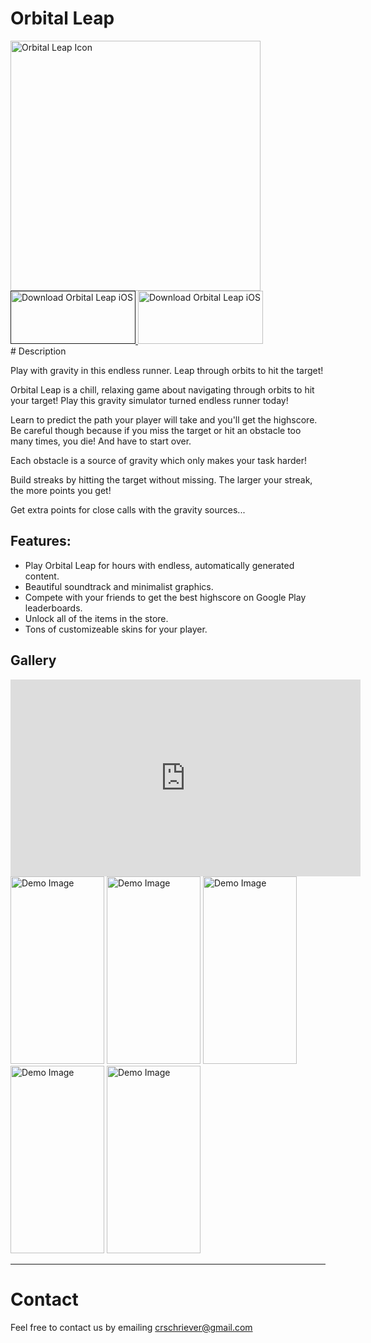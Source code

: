 # Orbital Leap

<div class="top-cont">
    <img alt="Orbital Leap Icon" src="/CarlsApps/imgs/OrbitalLeap/Icon.png" class="display-img" width="400" height="400">
    <div>
        <a href="">
            <img alt="Download Orbital Leap iOS" src="/CarlsApps/imgs/ios-download.png" width="200" height="85">
        </a>
        <a href="https://play.google.com/store/apps/details?id=com.carlschriever.Orbitz">
            <img alt="Download Orbital Leap iOS" src="/CarlsApps/imgs/android-download.png" width="200" height="85">
        </a>
    </div>
</div>
# Description

Play with gravity in this endless runner. Leap through orbits to hit the target!

Orbital Leap is a chill, relaxing game about navigating through orbits to hit your target! Play this gravity simulator turned endless runner today!

Learn to predict the path your player will take and you'll get the highscore. Be careful though because if you miss the target or hit an obstacle too many times, you die! And have to start over.

Each obstacle is a source of gravity which only makes your task harder!

Build streaks by hitting the target without missing. The larger your streak, the more points you get!

Get extra points for close calls with the gravity sources...

## Features:

-   Play Orbital Leap for hours with endless, automatically generated content.
-   Beautiful soundtrack and minimalist graphics.
-   Compete with your friends to get the best highscore on Google Play leaderboards.
-   Unlock all of the items in the store.
-   Tons of customizeable skins for your player.

## Gallery

<iframe width="560" height="315" src="https://www.youtube.com/embed/JucLfmZGLvg" frameborder="0" allow="accelerometer; autoplay; encrypted-media; gyroscope; picture-in-picture" allowfullscreen></iframe>

<img alt="Demo Image" src="/CarlsApps/imgs/OrbitalLeap/target_text.png" width="150" height="300">
<img alt="Demo Image" src="/CarlsApps/imgs/OrbitalLeap/collect_text.png" width="150" height="300">
<img alt="Demo Image" src="/CarlsApps/imgs/OrbitalLeap/death_text.png" width="150" height="300">
<img alt="Demo Image" src="/CarlsApps/imgs/OrbitalLeap/skin_text.png" width="150" height="300">
<img alt="Demo Image" src="/CarlsApps/imgs/OrbitalLeap/crazy3.png" width="150" height="300">

---

# Contact

Feel free to contact us by emailing crschriever@gmail.com
